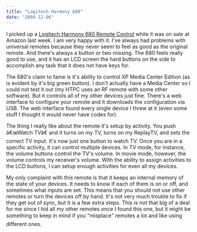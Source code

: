 ```yaml
---
title: "Logitech Harmony 680"
date: "2004-12-06"
---
```


I picked up a [Logitech Harmony 680 Remote Control](http://www.amazon.com/exec/obidos/ASIN/B000623HE8/jessieferguso-20) while it was on sale at Amazon last week. I am very happy with it. I've always had problems with universal remotes because they never seem to feel as good as the original remote. And there's always a button or two missing. The 680 feels really good to use, and it has an LCD screen the hard buttons on the side to accomplish any task that it does not have keys for.

The 680's claim to fame is it's ability to control XP Media Center Edition (as is evident by it's big green button). I don't actually have a Media Center so I could not test it out (my HTPC uses an RF remote with some other software). But it controls all of my other devices just fine. There's a web interface to configure your remote and it downloads the configuration via USB. The web interface found every single device I threw at it (even some stuff I thought it would never have codes for).

The thing I really like about the remote it's setup by activity. You push â€œWatch TVâ€ and it turns on my TV, turns on my ReplayTV, and sets the correct TV input. It's now just one button to watch TV. Once you are in a specific activity, it can control multiple devices. In TV mode, for instance, the volume buttons control the TV's volume. In movie mode, however, the volume controls my receiver's volume. With the ability to assign activities to the LCD buttons, I can setup enough activities for even all my devices.

My only complaint with this remote is that it keeps an internal memory of the state of your devices. It needs to know if each of them is on or off, and sometimes what inputs are set. This means that you should not use other remotes or turn the devices off by hand. It's not very much trouble to fix if they get out of sync, but it is a few extra steps. This is not that big of a deal for me since I hid all my other remotes once I found this one, but it might be something to keep in mind if you "misplace" remotes a lot and like using different ones.
